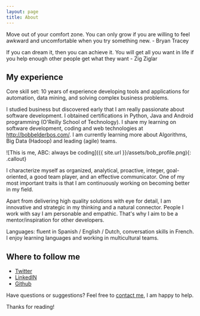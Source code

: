 ```yaml
---
layout: page
title: About
---
```


<p class="message">
Move out of your comfort zone. You can only grow if you are willing to feel awkward and uncomfortable when you try something new. - Bryan Tracey
</p>
<p class="message">
If you can dream it, then you can achieve it. You will get all you want in life if you help enough other people get what they want - Zig Ziglar
</p>

## My experience

Core skill set: 10 years of experience developing tools and applications for automation, data mining, and solving complex business problems.

I studied business but discovered early that I am really passionate about software development. I obtained certifications in Python, Java and Android programming (O'Reilly School of Technology). I share my learning on software development, coding and web technologies at http://bobbelderbos.com/. I am currently learning more about Algorithms, Big Data (Hadoop) and leading (agile) teams.

![This is me, ABC: always be coding]({{ site.url }}/assets/bob_profile.png){: .callout}

I characterize myself as organized, analytical, proactive, integer, goal-oriented, a good team player, and an effective communicator. One of my most important traits is that I am continuously working on becoming better in my field. 

Apart from delivering high quality solutions with eye for detail, I am innovative and strategic in my thinking and a natural connector. People I work with say I am personable and empathic. That's why I aim to be a mentor/inspiration for other developers. 

Languages: fluent in Spanish / English / Dutch, conversation skills in French. I enjoy learning languages and working in multicultural teams.

## Where to follow me

* [Twitter](http://twitter.com/bbelderbos)
* [LinkedIN](https://www.linkedin.com/in/bbelderbos)
* [Github](http://github.com/bbelderbos)

Have questions or suggestions? Feel free to <a href="mailto:info@bobbelderbos.com?Subject=Hi%20Bob" target="_top">contact me</a>, I am happy to help.

Thanks for reading!
